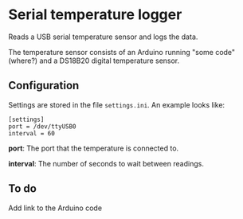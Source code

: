 # Serial temperature logger

Reads a USB serial temperature sensor and logs the data.

The temperature sensor consists of an Arduino running "some code" (where?) and a DS18B20 digital temperature sensor.

## Configuration

Settings are stored in the file `settings.ini`. An example looks like:

```
[settings]
port = /dev/ttyUSB0
interval = 60
```

**port**: The port that the temperature is connected to.

**interval**: The number of seconds to wait between readings.

## To do

Add link to the Arduino code